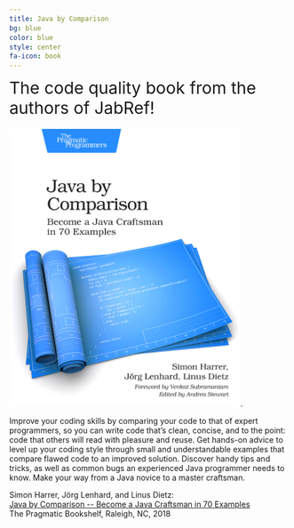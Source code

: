 ```yaml
---
title: Java by Comparison
bg: blue
color: blue
style: center
fa-icon: book
---
```


<div style="font-size:30px; margin-bottom:20px;">
<a href="http://java.by-comparison.com" style="text-decoration: none;"><span class="fa fa-book"></span> The code quality book from the authors of JabRef!</a>
</div>

<img src="img/javacomp.jpg" alt="Java by Comparison Cover" style="height: 500px"/>.

Improve your coding skills by comparing your code to that of expert programmers, so you can write code that’s clean, concise, and to the point: code that others will read with pleasure and reuse. Get hands-on advice to level up your coding style through small and understandable examples that compare flawed code to an improved solution. Discover handy tips and tricks, as well as common bugs an experienced Java programmer needs to know. Make your way from a Java novice to a master craftsman.

Simon Harrer, Jörg Lenhard, and Linus Dietz:<br/>
<a href="http://java.by-comparison.com">Java by Comparison -- Become a Java Craftsman in 70 Examples</a><br/>
The Pragmatic Bookshelf, Raleigh, NC, 2018

